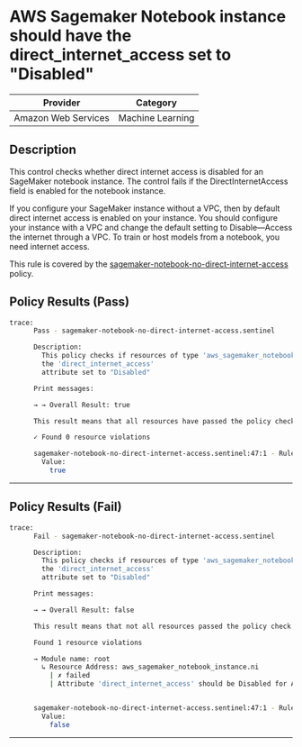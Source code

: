 # AWS Sagemaker Notebook instance should have the direct_internet_access set to "Disabled"

| Provider            | Category         |
| ------------------- | ---------------- |
| Amazon Web Services | Machine Learning |

## Description

This control checks whether direct internet access is disabled for an SageMaker notebook instance. The control fails if the DirectInternetAccess field is enabled for the notebook instance.

If you configure your SageMaker instance without a VPC, then by default direct internet access is enabled on your instance. You should configure your instance with a VPC and change the default setting to Disable—Access the internet through a VPC. To train or host models from a notebook, you need internet access.

This rule is covered by the [sagemaker-notebook-no-direct-internet-access](../../policies/sagemaker-notebook-no-direct-internet-access.sentinel) policy.

## Policy Results (Pass)

```bash
trace:
      Pass - sagemaker-notebook-no-direct-internet-access.sentinel

      Description:
        This policy checks if resources of type 'aws_sagemaker_notebook_instance' have
        the 'direct_internet_access'
        attribute set to "Disabled"

      Print messages:

      → → Overall Result: true

      This result means that all resources have passed the policy check for the policy sagemaker-notebook-no-direct-internet-access.

      ✓ Found 0 resource violations

      sagemaker-notebook-no-direct-internet-access.sentinel:47:1 - Rule "main"
        Value:
          true
```

---

## Policy Results (Fail)

```bash
trace:
      Fail - sagemaker-notebook-no-direct-internet-access.sentinel

      Description:
        This policy checks if resources of type 'aws_sagemaker_notebook_instance' have
        the 'direct_internet_access'
        attribute set to "Disabled"

      Print messages:

      → → Overall Result: false

      This result means that not all resources passed the policy check and the protected behavior is not allowed for the policy sagemaker-notebook-no-direct-internet-access.

      Found 1 resource violations

      → Module name: root
        ↳ Resource Address: aws_sagemaker_notebook_instance.ni
          | ✗ failed
          | Attribute 'direct_internet_access' should be Disabled for AWS Sagemaker Notebook Instance. Refer to https://docs.aws.amazon.com/securityhub/latest/userguide/sagemaker-controls.html#sagemaker-1 for more details.


      sagemaker-notebook-no-direct-internet-access.sentinel:47:1 - Rule "main"
        Value:
          false
```

---
